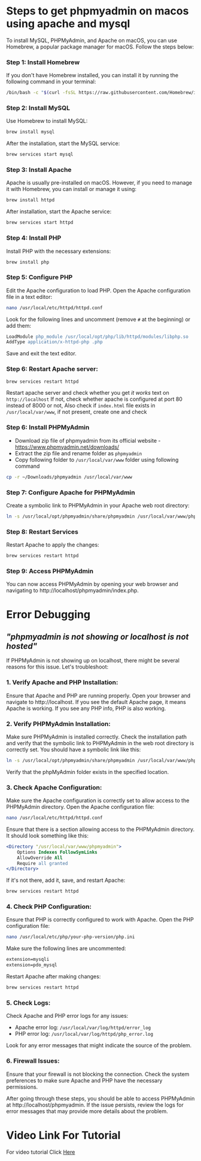 # Steps to get phpmyadmin on macos using apache and mysql

To install MySQL, PHPMyAdmin, and Apache on macOS, you can use Homebrew, a popular package manager for macOS. Follow the steps below:

### Step 1: Install Homebrew

If you don't have Homebrew installed, you can install it by running the following command in your terminal:

```bash
/bin/bash -c "$(curl -fsSL https://raw.githubusercontent.com/Homebrew/install/HEAD/install.sh)"
```

### Step 2: Install MySQL

Use Homebrew to install MySQL:

```bash
brew install mysql
```

After the installation, start the MySQL service:

```bash
brew services start mysql
```

### Step 3: Install Apache

Apache is usually pre-installed on macOS. However, if you need to manage it with Homebrew, you can install or manage it using:

```bash
brew install httpd
```

After installation, start the Apache service:

```bash
brew services start httpd
```

### Step 4: Install PHP

Install PHP with the necessary extensions:

```bash
brew install php
```

### Step 5: Configure PHP

Edit the Apache configuration to load PHP. Open the Apache configuration file in a text editor:

```bash
nano /usr/local/etc/httpd/httpd.conf
```

Look for the following lines and uncomment (remove `#` at the beginning) or add them:

```apache
LoadModule php_module /usr/local/opt/php/lib/httpd/modules/libphp.so
AddType application/x-httpd-php .php
```
Save and exit the text editor.

### Step 6: Restart Apache server:

```bash
brew services restart httpd
```

Restart apache server and check whether you get *it works* text on  `http://localhost`
If not, check whether apache is configured at port 80 instead of 8000 or not, Also check if `index.html` file exists in `/usr/local/var/www`, if not present, create one and check


### Step 6: Install PHPMyAdmin

- Download zip file of phpmyadmin from its official website - https://www.phpmyadmin.net/downloads/
- Extract the zip file and rename folder as `phpmyadmin`
- Copy following folder to `/usr/local/var/www` folder using following command

```bash
cp -r ~/Downloads/phpmyadmin /usr/local/var/www
```

### Step 7: Configure Apache for PHPMyAdmin

Create a symbolic link to PHPMyAdmin in your Apache web root directory:

```bash
ln -s /usr/local/opt/phpmyadmin/share/phpmyadmin /usr/local/var/www/phpmyadmin
```

### Step 8: Restart Services

Restart Apache to apply the changes:

```bash
brew services restart httpd
```

### Step 9: Access PHPMyAdmin

You can now access PHPMyAdmin by opening your web browser and navigating to http://localhost/phpmyadmin/index.php.


# Error Debugging

## *"phpmyadmin is not showing or localhost is not hosted"*
If PHPMyAdmin is not showing up on localhost, there might be several reasons for this issue. Let's troubleshoot:

### 1. Verify Apache and PHP Installation:

Ensure that Apache and PHP are running properly. Open your browser and navigate to http://localhost. If you see the default Apache page, it means Apache is working. If you see any PHP info, PHP is also working.

### 2. Verify PHPMyAdmin Installation:

Make sure PHPMyAdmin is installed correctly. Check the installation path and verify that the symbolic link to PHPMyAdmin in the web root directory is correctly set. You should have a symbolic link like this:

```bash
ln -s /usr/local/opt/phpmyadmin/share/phpmyadmin /usr/local/var/www/phpmyadmin
```

Verify that the phpMyAdmin folder exists in the specified location.

### 3. Check Apache Configuration:

Make sure the Apache configuration is correctly set to allow access to the PHPMyAdmin directory. Open the Apache configuration file:

```bash
nano /usr/local/etc/httpd/httpd.conf
```

Ensure that there is a section allowing access to the PHPMyAdmin directory. It should look something like this:

```apache
<Directory "/usr/local/var/www/phpmyadmin">
    Options Indexes FollowSymLinks
    AllowOverride All
    Require all granted
</Directory>
```

If it's not there, add it, save, and restart Apache:

```bash
brew services restart httpd
```

### 4. Check PHP Configuration:

Ensure that PHP is correctly configured to work with Apache. Open the PHP configuration file:

```bash
nano /usr/local/etc/php/your-php-version/php.ini
```

Make sure the following lines are uncommented:

```apache
extension=mysqli
extension=pdo_mysql
```

Restart Apache after making changes:

```bash
brew services restart httpd
```

### 5. Check Logs:

Check Apache and PHP error logs for any issues:

- Apache error log: `/usr/local/var/log/httpd/error_log`
- PHP error log: `/usr/local/var/log/httpd/php_error.log`

Look for any error messages that might indicate the source of the problem.

### 6. Firewall Issues:

Ensure that your firewall is not blocking the connection. Check the system preferences to make sure Apache and PHP have the necessary permissions.

After going through these steps, you should be able to access PHPMyAdmin at http://localhost/phpmyadmin. If the issue persists, review the logs for error messages that may provide more details about the problem.


# Video Link For Tutorial
For video tutorial Click [Here](https://www.youtube.com/watch?v=SVNbRXUEDUg)
